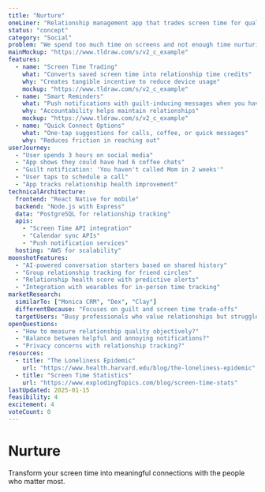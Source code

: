 ```yaml
---
title: "Nurture"
oneLiner: "Relationship management app that trades screen time for quality time with loved ones"
status: "concept"
category: "Social"
problem: "We spend too much time on screens and not enough time nurturing real relationships. It's easy to lose touch with friends, family, and colleagues when we're caught up in digital distractions."
mainMockup: "https://www.tldraw.com/s/v2_c_example"
features:
  - name: "Screen Time Trading"
    what: "Converts saved screen time into relationship time credits"
    why: "Creates tangible incentive to reduce device usage"
    mockup: "https://www.tldraw.com/s/v2_c_example"
  - name: "Smart Reminders"
    what: "Push notifications with guilt-inducing messages when you haven't connected"
    why: "Accountability helps maintain relationships"
    mockup: "https://www.tldraw.com/s/v2_c_example"
  - name: "Quick Connect Options"
    what: "One-tap suggestions for calls, coffee, or quick messages"
    why: "Reduces friction in reaching out"
userJourney:
  - "User spends 3 hours on social media"
  - "App shows they could have had 6 coffee chats"
  - "Guilt notification: 'You haven't called Mom in 2 weeks'"
  - "User taps to schedule a call"
  - "App tracks relationship health improvement"
technicalArchitecture:
  frontend: "React Native for mobile"
  backend: "Node.js with Express"
  data: "PostgreSQL for relationship tracking"
  apis:
    - "Screen Time API integration"
    - "Calendar sync APIs"
    - "Push notification services"
  hosting: "AWS for scalability"
moonshotFeatures:
  - "AI-powered conversation starters based on shared history"
  - "Group relationship tracking for friend circles"
  - "Relationship health score with predictive alerts"
  - "Integration with wearables for in-person time tracking"
marketResearch:
  similarTo: ["Monica CRM", "Dex", "Clay"]
  differentBecause: "Focuses on guilt and screen time trade-offs"
  targetUsers: "Busy professionals who value relationships but struggle with time"
openQuestions:
  - "How to measure relationship quality objectively?"
  - "Balance between helpful and annoying notifications?"
  - "Privacy concerns with relationship tracking?"
resources:
  - title: "The Loneliness Epidemic"
    url: "https://www.health.harvard.edu/blog/the-loneliness-epidemic"
  - title: "Screen Time Statistics"
    url: "https://www.explodingTopics.com/blog/screen-time-stats"
lastUpdated: 2025-01-15
feasibility: 4
excitement: 4
voteCount: 0
---
```


# Nurture

Transform your screen time into meaningful connections with the people who matter most.